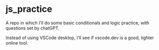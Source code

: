 # js_practice
A repo in which I'll do some basic conditionals and logic practice, with questions set by chatGPT.

Instead of using VSCode desktop, I'll see if vscode.dev is a good, lighter online tool. 
